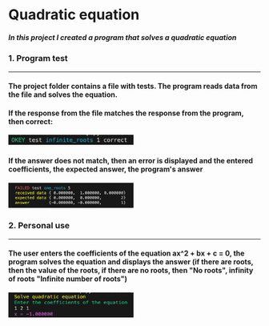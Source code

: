 # Quadratic equation

##### In this project I created a program that solves a quadratic equation

### 1. Program test
______
#### The project folder contains a file with tests. The program reads data from the file and solves the equation.
#### If the response from the file matches the response from the program, then correct:

<img src = "Снимок экрана 2023-08-28 в 10.54.22.png" width="250" height="20">

#### If the answer does not match, then an error is displayed and the entered coefficients, the expected answer, the program's answer
<img src = "Снимок экрана 2023-08-28 в 11.04.51-1.png" width="250" height="50">

### 2. Personal use
______
#### The user enters the coefficients of the equation ax^2 + bx + c = 0, the program solves the equation and displays the answer (if there are roots, then the value of the roots, if there are no roots, then "No roots", infinity of roots "Infinite number of roots")
<img src = "Снимок экрана 2023-08-28 в 11.58.51.png" width="250" height="50">
